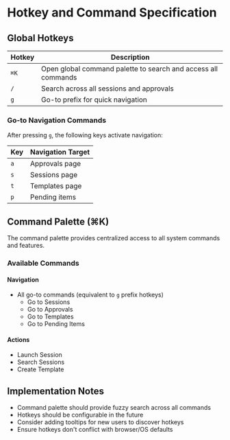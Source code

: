 # Hotkey and Command Specification

## Global Hotkeys

| Hotkey | Description |
|--------|-------------|
| `⌘K` | Open global command palette to search and access all commands |
| `/` | Search across all sessions and approvals |
| `g` | Go-to prefix for quick navigation |

### Go-to Navigation Commands
After pressing `g`, the following keys activate navigation:

| Key | Navigation Target |
|-----|------------------|
| `a` | Approvals page |
| `s` | Sessions page |
| `t` | Templates page |
| `p` | Pending items |

## Command Palette (⌘K)

The command palette provides centralized access to all system commands and features.

### Available Commands

#### Navigation
- All go-to commands (equivalent to `g` prefix hotkeys)
  - Go to Sessions
  - Go to Approvals
  - Go to Templates
  - Go to Pending Items

#### Actions
- Launch Session
- Search Sessions
- Create Template

## Implementation Notes

- Command palette should provide fuzzy search across all commands
- Hotkeys should be configurable in the future
- Consider adding tooltips for new users to discover hotkeys
- Ensure hotkeys don't conflict with browser/OS defaults
